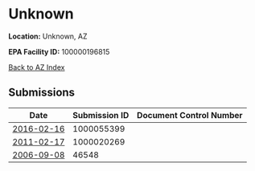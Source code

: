 # Unknown

**Location:** Unknown, AZ

**EPA Facility ID:** 100000196815

[Back to AZ Index](../../index.md)

## Submissions

| Date | Submission ID | Document Control Number |
|------|--------------|-------------------------|
| [2016-02-16](submissions/1000055399.md) | 1000055399 |  |
| [2011-02-17](submissions/1000020269.md) | 1000020269 |  |
| [2006-09-08](submissions/46548.md) | 46548 |  |
